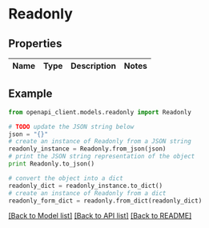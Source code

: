 # Readonly


## Properties
Name | Type | Description | Notes
------------ | ------------- | ------------- | -------------

## Example

```python
from openapi_client.models.readonly import Readonly

# TODO update the JSON string below
json = "{}"
# create an instance of Readonly from a JSON string
readonly_instance = Readonly.from_json(json)
# print the JSON string representation of the object
print Readonly.to_json()

# convert the object into a dict
readonly_dict = readonly_instance.to_dict()
# create an instance of Readonly from a dict
readonly_form_dict = readonly.from_dict(readonly_dict)
```
[[Back to Model list]](../README.md#documentation-for-models) [[Back to API list]](../README.md#documentation-for-api-endpoints) [[Back to README]](../README.md)


